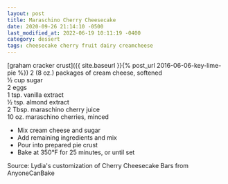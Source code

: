 ```yaml
---
layout: post
title: Maraschino Cherry Cheesecake
date: 2020-09-26 21:14:10 -0500
last_modified_at: 2022-06-19 10:11:19 -0400
category: dessert
tags: cheesecake cherry fruit dairy creamcheese
---
```

[graham cracker crust]({{ site.baseurl }}{% post_url 2016-06-06-key-lime-pie %})
2 (8 oz.) packages of cream cheese, softened  
½ cup sugar  
2 eggs  
1 tsp. vanilla extract  
½ tsp. almond extract  
2 Tbsp. maraschino cherry juice  
10 oz. maraschino cherries, minced  

  * Mix cream cheese and sugar
  * Add remaining ingredients and mix
  * Pour into prepared pie crust
  * Bake at 350°F for 25 minutes, or until set

Source: Lydia's customization of Cherry Cheesecake Bars from AnyoneCanBake  
